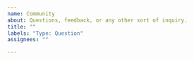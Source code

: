 ```yaml
---
name: Community
about: Questions, feedback, or any other sort of inquiry.
title: ""
labels: "Type: Question"
assignees: ""

---
```

